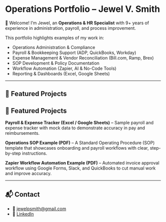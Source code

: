 # Operations Portfolio – Jewel V. Smith  

👋 Welcome! I’m Jewel, an **Operations & HR Specialist** with 9+ years of experience in administration, payroll, and process improvement.  

This portfolio highlights examples of my work in:  
- Operations Administration & Compliance  
- Payroll & Bookkeeping Support (ADP, QuickBooks, Workday)  
- Expense Management & Vendor Reconciliation (Bill.com, Ramp, Brex)  
- SOP Development & Policy Documentation  
- Workflow Automation (Zapier, AI & No-Code Tools)  
- Reporting & Dashboards (Excel, Google Sheets)  

---

## 📂 Featured Projects  

## 📂 Featured Projects  

**Payroll & Expense Tracker (Excel / Google Sheets)** – Sample payroll and expense tracker with mock data to demonstrate accuracy in pay and reimbursements.  

**Operations SOP Example (PDF)** – A Standard Operating Procedure (SOP) template that showcases onboarding and payroll workflows with clear, step-by-step instructions.  

**Zapier Workflow Automation Example (PDF)** – Automated invoice approval workflow using Google Forms, Slack, and QuickBooks to cut manual work and improve accuracy.  


---

## 📬 Contact  
- 📧 jewelpsmith@gmail.com  
- 🔗 [LinkedIn](https://linkedin.com/in/jewelvsmith)  
